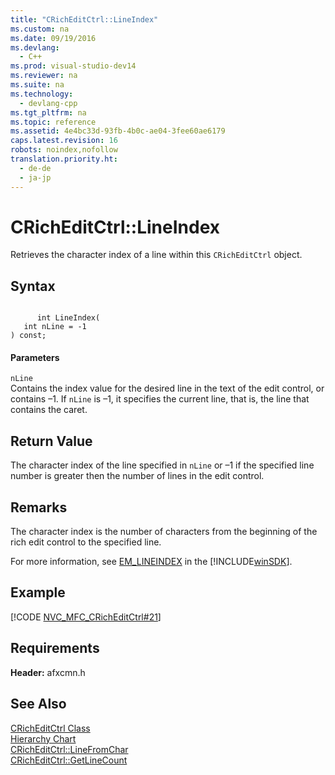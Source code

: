 ```yaml
---
title: "CRichEditCtrl::LineIndex"
ms.custom: na
ms.date: 09/19/2016
ms.devlang: 
  - C++
ms.prod: visual-studio-dev14
ms.reviewer: na
ms.suite: na
ms.technology: 
  - devlang-cpp
ms.tgt_pltfrm: na
ms.topic: reference
ms.assetid: 4e4bc33d-93fb-4b0c-ae04-3fee60ae6179
caps.latest.revision: 16
robots: noindex,nofollow
translation.priority.ht: 
  - de-de
  - ja-jp
---
```

# CRichEditCtrl::LineIndex
Retrieves the character index of a line within this `CRichEditCtrl` object.  
  
## Syntax  
  
```  
  
      int LineIndex(  
   int nLine = -1   
) const;  
```  
  
#### Parameters  
 `nLine`  
 Contains the index value for the desired line in the text of the edit control, or contains –1. If `nLine` is –1, it specifies the current line, that is, the line that contains the caret.  
  
## Return Value  
 The character index of the line specified in `nLine` or –1 if the specified line number is greater then the number of lines in the edit control.  
  
## Remarks  
 The character index is the number of characters from the beginning of the rich edit control to the specified line.  
  
 For more information, see [EM_LINEINDEX](http://msdn.microsoft.com/library/windows/desktop/bb761611) in the [!INCLUDE[winSDK](../vs140/includes/winSDK_md.md)].  
  
## Example  
 [!CODE [NVC_MFC_CRichEditCtrl#21](../CodeSnippet/VS_Snippets_Cpp/NVC_MFC_CRichEditCtrl#21)]  
  
## Requirements  
 **Header:** afxcmn.h  
  
## See Also  
 [CRichEditCtrl Class](../vs140/CRichEditCtrl-Class.md)   
 [Hierarchy Chart](../vs140/Hierarchy-Chart.md)   
 [CRichEditCtrl::LineFromChar](../vs140/CRichEditCtrl--LineFromChar.md)   
 [CRichEditCtrl::GetLineCount](../vs140/CRichEditCtrl--GetLineCount.md)